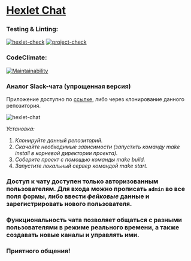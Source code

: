 # [Hexlet Chat](https://hexlet-chat-suyy.onrender.com/)

### Testing & Linting:

[![hexlet-check](https://github.com/chukichao/frontend-project-12/actions/workflows/hexlet-check.yml/badge.svg)](https://github.com/chukichao/frontend-project-12/actions)
[![project-check](https://github.com/chukichao/frontend-project-12/actions/workflows/project-check.yml/badge.svg)](https://github.com/chukichao/frontend-project-12/actions/workflows/project-check.yml)

### CodeClimate:

[![Maintainability](https://qlty.sh/badges/72845b39-c22b-4629-a93a-ea41ba3d483d/maintainability.svg)](https://qlty.sh/gh/chukichao/projects/frontend-project-12)

### Аналог Slack-чата (упрощенная версия)

Приложение доступно по [ссылке](https://hexlet-chat-suyy.onrender.com/), либо через клонирование данного репозитория.

![hexlet-chat](https://github.com/user-attachments/assets/0cbcc6ea-adf7-462c-918b-16ddc9537713)

_Установка:_

1. _Клонируйте данный репозиторий._
2. _Скачайте необходимые зависимости (запустить команду make install в корневой директории проекта)._
3. _Соберите проект с помощью команды make build._
4. _Запустите локальный сервер командой make start._

### Доступ к чату доступен только авторизованным пользователям. Для входа можно прописать `admin` во все поля формы, либо ввести _фейковые_ данные и зарегистрировать нового пользователя.
### Функциональность чата позволяет общаться с разными пользователями в режиме реального времени, а также создавать новые каналы и управлять ими.

### Приятного общения!
